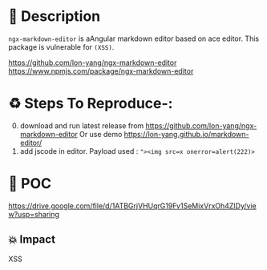 # :book: Description


 `ngx-markdown-editor` is aAngular markdown editor based on ace editor. This package is vulnerable for `(XSS)`.

https://github.com/lon-yang/ngx-markdown-editor
https://www.npmjs.com/package/ngx-markdown-editor
# :recycle:  Steps To Reproduce-:  
  0) download and run latest release from https://github.com/lon-yang/ngx-markdown-editor Or use demo https://lon-yang.github.io/markdown-editor/
  1) add jscode in editor. Payload used : `"><img src=x onerror=alert(222)>`

# :telescope: POC 
https://drive.google.com/file/d/1ATBGrjVHUqrG19Fv1SeMixVrxOh4ZIDy/view?usp=sharing
## 💥 Impact
XSS
